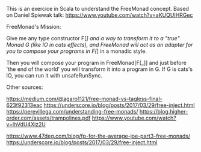  
 This is an exercice in Scala to understand the FreeMonad concept. 
 Based on Daniel Spiewak talk: https://www.youtube.com/watch?v=aKUQUIHRGec
 
 
 FreeMonad's Mission:  
 
 Give me any type constructor F[_] and a way to transform it to a "true" Monad G (like IO in cats effects),
 and FreeMonad will act as an adapter for you to compose your programs in F[_] in a monadic style.
 
 Then you will compose your program in FreeMonad[F[_]] and just before 'the end of the world' 
 you will transform it into a program in G. If G is cats's IO, you can run it with unsafeRunSync.
 


Other sources:

https://medium.com/@agaro1121/free-monad-vs-tagless-final-623f92313eac
https://underscore.io/blog/posts/2017/03/29/free-inject.html
https://perevillega.com/understanding-free-monads/
https://blog.higher-order.com/assets/trampolines.pdf
https://www.youtube.com/watch?v=IhVdU4Xiz2U

https://www.47deg.com/blog/fp-for-the-average-joe-part3-free-monads/
https://underscore.io/blog/posts/2017/03/29/free-inject.html
